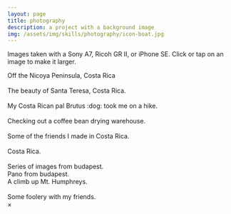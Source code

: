 ```yaml
---
layout: page
title: photography
description: a project with a background image
img: /assets/img/skills/photography/icon-boat.jpg
---
```


Images taken with a Sony A7, Ricoh GR II, or iPhone SE. Click or tap on an image to make it larger.

<link rel="stylesheet" href="{{ site.baseurl }}/assets/css/modal.css">

<div class="img_row">
    <img class="col three" src="{{ site.baseurl }}/assets/img/skills/photography/costa-rica-blog-1.jpg" alt="" title="costa rica pano"/>
</div>
<div class="col three caption">
    Off the Nicoya Peninsula, Costa Rica
</div>

<div class="img_row">
    <img class="col two" src="{{ site.baseurl }}/assets/img/skills/photography/missing-the-beach-2.jpg" alt="" title="costa rican beach"/>
    <img class="col one" src="{{ site.baseurl }}/assets/img/skills/photography/ship-in-ocean.jpg" alt="" title="costa rican boat in the distance"/>
</div>
<div class="col three caption">
    The beauty of Santa Teresa, Costa Rica.
</div>

<div class="img_row">
    <img class="col one" src="{{ site.baseurl }}/assets/img/skills/photography/brutus-costa-dog.jpeg" alt="" title="brutus, the cuddly dog :)"/>
    <img class="col two" src="{{ site.baseurl }}/assets/img/skills/photography/costa-rica-landscape.jpeg" alt="" title="where Brutus took me"/>
</div>
<div class="col three caption">
    My Costa Rican pal Brutus :dog: took me on a hike.
</div>

<div class="img_row">
    <img class="col two" src="{{ site.baseurl }}/assets/img/skills/photography/coffee-beans.jpeg" alt="" title="some coffee beans drying"/>
    <img class="col one" src="{{ site.baseurl }}/assets/img/skills/photography/coffee-beans-thrown.jpeg" alt="" title="don't drop the coffee beans!"/>
</div>
<div class="col three caption">
    Checking out a coffee bean drying warehouse.
</div>

<div class="img_row">
    <img class="col one" src="{{ site.baseurl }}/assets/img/skills/photography/brutus-with-stick-2.jpg" alt="" title="my friend Brutus again :)"/>
    <img class="col one" src="{{ site.baseurl }}/assets/img/skills/photography/beach-pig.jpeg" alt="" title="a beach pig that stole my food!"/>
    <img class="col one" src="{{ site.baseurl }}/assets/img/skills/photography/costa-bird-1.jpeg" alt="" title="nice bird"/>
</div>
<div class="col three caption">
    Some of the friends I made in Costa Rica.
</div>

<div class="img_row">
    <img class="col one" src="{{ site.baseurl }}/assets/img/skills/photography/costa-pig.jpeg" alt="" title="another Costa Rican pig!"/>
    <img class="col two" src="{{ site.baseurl }}/assets/img/skills/photography/costa-rica-tree-line.jpeg" alt="" title="it sure rained alot!"/>
</div>
<div class="col three caption">
    Costa Rica.
</div>

<div class="img_row">
    <img class="col one" src="{{ site.baseurl }}/assets/img/skills/photography/budapest-3.jpeg" alt="" title="budapest"/>
    <img class="col one" src="{{ site.baseurl }}/assets/img/skills/photography/budapest-1.jpeg" alt="" title="budapest"/>
    <img class="col one" src="{{ site.baseurl }}/assets/img/skills/photography/budapest-2.jpeg" alt="" title="budapest"/>
</div>
<div class="col three caption">
    Series of images from budapest.
</div>

<div class="img_row">
    <img class="col three" src="{{ site.baseurl }}/assets/img/skills/photography/budapest-wide.jpeg" alt="" title="budapest"/>
</div>
<div class="col three caption">
    Pano from budapest.
</div>

<div class="">
    <img class="col three" src="{{ site.baseurl }}/assets/img/skills/photography/mt-humphreys-1.jpg" alt="" title="Mt. Humphreys, Flagstaff Arizona"/>
</div>
<div class="col three caption">
    A climb up Mt. Humphreys.
</div>

<div class="img_row">
    <img class="col one" id="myModal myImg" src="{{ site.baseurl }}/assets/img/skills/photography/beach-mack.jpg" alt="" title="another Costa Rican pig!"/>
    <img class="col two" id="myModal myImg" data-toggle="modal" data-target="#myModal" src="{{ site.baseurl }}/assets/img/skills/photography/friends-trip.jpg" alt="" title="it sure rained alot!"/>
</div>
<div class="col three caption" id="caption">
    Some foolery with my friends.
</div>




<div id="myModal" class="modal fade" role="dialog">
    <div class="modal-dialog">
        <div class="modal-content">
            <div class="modal-body image-container">
                <img class="img-responsive" src="" />
            </div>
            <div class="modal-footer">
                <!-- <button type="button" class="btn btn-default" data-dismiss="modal">Close</button> -->
                <span class="close">&times;</span>
            </div>
        </div>
    </div>
</div>



<script
  src="https://code.jquery.com/jquery-3.3.1.min.js"
  integrity="sha256-FgpCb/KJQlLNfOu91ta32o/NMZxltwRo8QtmkMRdAu8="
  crossorigin="anonymous"></script>
<script>
     $(document).ready(function () {
    $('img').on('click', function () {
        var image = $(this).attr('src');
     //    alert(image);
     $(".img-responsive").attr("src", image);
     $('#myModal').show()
     console.log("before the  function")
     //    $('#myModal').click('show.bs.modal', function () {
     //         console.log('this function got called')
     //        $(".img-responsive").attr("src", image);
     //    });
    });
});

$('.close').on('click', function () {
    $('#myModal').hide()
})

// When the user clicks anywhere outside of the modal, close it
window.onclick = function(event) {
    if (event.target == $('#myModal').is(":visible")) {
        $('#myModal').hide()
    }
}
</script>